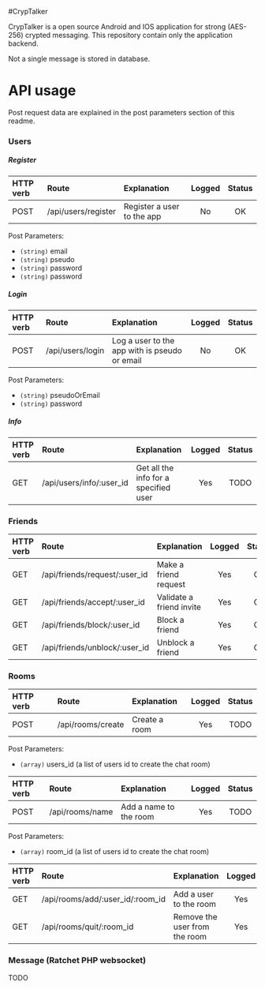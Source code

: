 #CrypTalker

CrypTalker is a open source Android and IOS application for strong (AES-256) crypted messaging. This repository contain only the application backend.

Not a single message is stored in database.

# API usage

Post request data are explained in the post parameters section of this readme.

### Users

##### Register
| HTTP verb | Route                             | Explanation                                    | Logged | Status |
|:----------|:----------------------------------|:-----------------------------------------------|:------:|:------:|
| POST      | /api/users/register               | Register a user to the app                     | No     | OK     |

Post Parameters:
- `(string)` email 
- `(string)` pseudo
- `(string)` password
- `(string)` password

##### Login
| HTTP verb | Route                             | Explanation                                    | Logged | Status |
|:----------|:----------------------------------|:-----------------------------------------------|:------:|:------:|
| POST      | /api/users/login                  | Log a user to the app with is pseudo or email  | No     | OK     |

Post Parameters:
- `(string)` pseudoOrEmail 
- `(string)` password

##### Info
| HTTP verb | Route                             | Explanation                                    | Logged | Status |
|:----------|:----------------------------------|:-----------------------------------------------|:------:|:------:|
| GET       | /api/users/info/:user_id          | Get all the info for a specified user          | Yes    | TODO   |

### Friends
| HTTP verb | Route                             | Explanation                                    | Logged | Status |
|:----------|:----------------------------------|:-----------------------------------------------|:------:|:------:|
| GET       | /api/friends/request/:user_id     | Make a friend request                          | Yes    | OK     |
| GET       | /api/friends/accept/:user_id      | Validate a friend invite                       | Yes    | OK     |
| GET       | /api/friends/block/:user_id       | Block a friend                                 | Yes    | OK     |
| GET       | /api/friends/unblock/:user_id     | Unblock a friend                               | Yes    | OK     |

### Rooms
| HTTP verb | Route                             | Explanation                                    | Logged | Status |
|:----------|:----------------------------------|:-----------------------------------------------|:------:|:------:|
| POST      | /api/rooms/create                 | Create a room                                  | Yes    | TODO   |

Post Parameters:
- `(array)` users_id (a list of users id to create the chat room)

| HTTP verb | Route                             | Explanation                                    | Logged | Status |
|:----------|:----------------------------------|:-----------------------------------------------|:------:|:------:|
| POST      | /api/rooms/name                   | Add a name to the room                         | Yes    | TODO   |

Post Parameters:
- `(array)` room_id (a list of users id to create the chat room)

| HTTP verb | Route                             | Explanation                                    | Logged | Status |
|:----------|:----------------------------------|:-----------------------------------------------|:------:|:------:|
| GET       | /api/rooms/add/:user_id/:room_id  | Add a user to the room                         | Yes    | TODO   |
| GET       | /api/rooms/quit/:room_id          | Remove the user from the room                  | Yes    | TODO   |

### Message (Ratchet PHP websocket)
TODO
